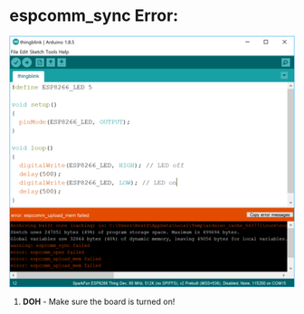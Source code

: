 # espcomm_sync Error:

![espcomm_sync Error](./img/espcomm_syncError.png)

1. **DOH** - Make sure the board is turned on!

